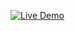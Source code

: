 [![Live Demo](https://img.shields.io/badge/Live%20Demo-Click%20Here-tomato?style=for-the-badge)](https://geek-mark-down-editor.vercel.app/)
